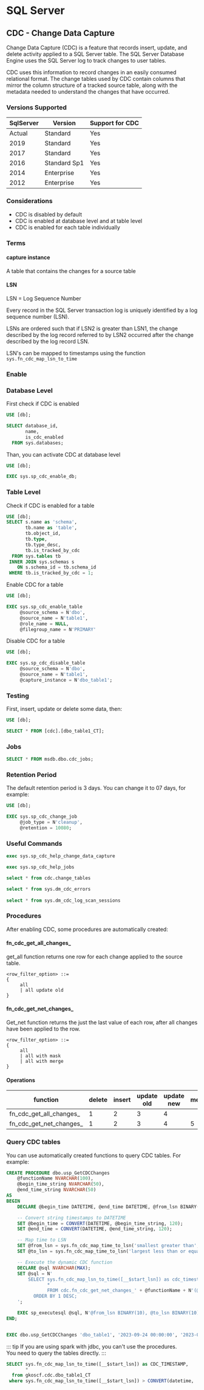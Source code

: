 # SQL Server

## CDC - Change Data Capture

Change Data Capture (CDC) is a feature that records insert, update, and delete activity applied to a SQL Server table. The SQL Server Database Engine uses the SQL Server log to track changes to user tables. 

CDC uses this information to record changes in an easily consumed relational format. The change tables used by CDC contain columns that mirror the column structure of a tracked source table, along with the metadata needed to understand the changes that have occurred.

### Versions Supported

| SqlServer | Version | Support for CDC |
| --------- | ------- | --------------- |
| Actual    | Standard     | Yes             |
| 2019      | Standard     | Yes             |
| 2017      | Standard     | Yes             |
| 2016      | Standard Sp1 | Yes             |
| 2014      | Enterprise   | Yes             |
| 2012      | Enterprise   | Yes             |

### Considerations

- CDC is disabled by default
- CDC is enabled at database level and at table level
- CDC is enabled for each table individually

### Terms

####  capture instance

A table that contains the changes for a source table

#### LSN

LSN = Log Sequence Number

Every record in the SQL Server transaction log is uniquely identified by a log sequence number (LSN). 

LSNs are ordered such that if LSN2 is greater than LSN1, the change described by the log record referred to by LSN2 occurred after the change described by the log record LSN.

LSN's can be mapped to timestamps using the function `sys.fn_cdc_map_lsn_to_time`

### Enable

### Database Level

First check if CDC is enabled

```sql
USE [db];

SELECT database_id,
       name,
       is_cdc_enabled
  FROM sys.databases;
```

Than, you can activate CDC at database level

```sql
USE [db];

EXEC sys.sp_cdc_enable_db;
```

### Table Level

Check if CDC is enabled for a table

```sql
USE [db];
SELECT s.name as 'schema',
       tb.name as 'table',
       tb.object_id,
       tb.type,
       tb.type_desc,
       tb.is_tracked_by_cdc
  FROM sys.tables tb
 INNER JOIN sys.schemas s
    ON s.schema_id = tb.schema_id
 WHERE tb.is_tracked_by_cdc = 1;
```

Enable CDC for a table

```sql
USE [db];

EXEC sys.sp_cdc_enable_table
     @source_schema = N'dbo',
     @source_name = N'table1',
     @role_name = NULL,
     @filegroup_name = N'PRIMARY'
```

Disable CDC for a table

```sql
USE [db];

EXEC sys.sp_cdc_disable_table
     @source_schema = N'dbo',
     @source_name = N'table1',
     @capture_instance = N'dbo_table1';
```

### Testing

First, insert, update or delete some data, then:

```sql
USE [db];

SELECT * FROM [cdc].[dbo_table1_CT];
```
### Jobs

```sql
SELECT * FROM msdb.dbo.cdc_jobs;
```

### Retention Period

The default retention period is 3 days. You can change it to 07 days, for example:


```sql
USE [db];

EXEC sys.sp_cdc_change_job
     @job_type = N'cleanup',
     @retention = 10080;
```
### Useful Commands

```sql
exec sys.sp_cdc_help_change_data_capture

exec sys.sp_cdc_help_jobs

select * from cdc.change_tables

select * from sys.dm_cdc_errors
 
select * from sys.dm_cdc_log_scan_sessions
```

### Procedures

After enabling CDC, some procedures are automatically created:

#### fn_cdc_get_all_changes_

get_all function returns one row for each change applied to the source table.

```
<row_filter_option> ::= 
{
     all
     | all update old
}
```

#### fn_cdc_get_net_changes_

Get_net function returns the just the last value of each row, after all changes have been applied to the row.

```
<row_filter_option> ::=  
{ 
     all  
     | all with mask  
     | all with merge  
}
```
#### Operations

function                | delete | insert | update old | update new | merge 
----------------------- | ------ | ------ | ---------- | ---------- | ------
fn_cdc_get_all_changes_ | 1      | 2      | 3          | 4          |  
fn_cdc_get_net_changes_ | 1      | 2      | 3          | 4          | 5


### Query CDC tables

You can use automatically created functions to query CDC tables. For example:

```sql
CREATE PROCEDURE dbo.usp_GetCDCChanges
    @functionName NVARCHAR(100),
    @begin_time_string NVARCHAR(50),
    @end_time_string NVARCHAR(50)
AS
BEGIN
    DECLARE @begin_time DATETIME, @end_time DATETIME, @from_lsn BINARY(10), @to_lsn BINARY(10);

    -- Convert string timestamps to DATETIME
    SET @begin_time = CONVERT(DATETIME, @begin_time_string, 120);
    SET @end_time = CONVERT(DATETIME, @end_time_string, 120);

    -- Map time to LSN
    SET @from_lsn = sys.fn_cdc_map_time_to_lsn('smallest greater than', @begin_time);
    SET @to_lsn = sys.fn_cdc_map_time_to_lsn('largest less than or equal', @end_time);

    -- Execute the dynamic CDC function
    DECLARE @sql NVARCHAR(MAX);
    SET @sql = N'
        SELECT sys.fn_cdc_map_lsn_to_time([__$start_lsn]) as cdc_timestamp,
               *
               FROM cdc.fn_cdc_get_net_changes_' + @functionName + N'(@from_lsn, @to_lsn, ''all with merge'')
          ORDER BY 1 DESC;
    ';

    EXEC sp_executesql @sql, N'@from_lsn BINARY(10), @to_lsn BINARY(10)', @from_lsn, @to_lsn;
END;


EXEC dbo.usp_GetCDCChanges 'dbo_table1', '2023-09-24 00:00:00', '2023-09-25 00:00:00';

```

::: tip
If you are using spark with jdbc, you can't use the procedures. <br>
You need to query the tables directly.
:::

```sql
SELECT sys.fn_cdc_map_lsn_to_time([__$start_lsn]) as CDC_TIMESTAMP, 
	   * 
  from gkoscf.cdc.dbo_table1_CT
 where sys.fn_cdc_map_lsn_to_time([__$start_lsn]) > CONVERT(datetime, '2023-09-27 08:00:00', 120)
```